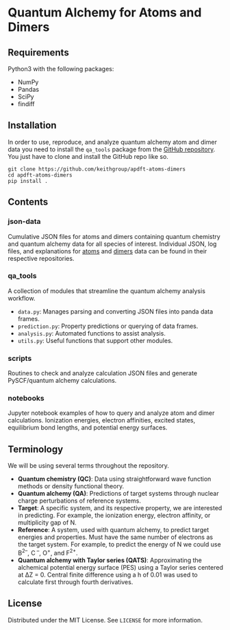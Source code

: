 # Quantum Alchemy for Atoms and Dimers

## Requirements

Python3 with the following packages:

- NumPy
- Pandas
- SciPy
- findiff

## Installation

In order to use, reproduce, and analyze quantum alchemy atom and dimer data you need to install the `qa_tools` package from the [GitHub repository](https://github.com/keithgroup/apdft-atoms-dimers).
You just have to clone and install the GitHub repo like so.

```text
git clone https://github.com/keithgroup/apdft-atoms-dimers
cd apdft-atoms-dimers
pip install .
```

## Contents

### json-data

Cumulative JSON files for atoms and dimers containing quantum chemistry and quantum alchemy data for all species of interest.
Individual JSON, log files, and explanations for [atoms](https://github.com/keithgroup/apdft-atoms-data) and [dimers](https://github.com/keithgroup/apdft-dimers-data) data can be found in their respective repositories.

### qa_tools

A collection of modules that streamline the quantum alchemy analysis workflow.

- `data.py`: Manages parsing and converting JSON files into panda data frames.
- `prediction.py`: Property predictions or querying of data frames.
- `analysis.py`: Automated functions to assist analysis.
- `utils.py`: Useful functions that support other modules.

### scripts

Routines to check and analyze calculation JSON files and generate PySCF/quantum alchemy calculations.

### notebooks

Jupyter notebook examples of how to query and analyze atom and dimer calculations.
Ionization energies, electron affinities, excited states, equilibrium bond lengths, and potential energy surfaces.

## Terminology

We will be using several terms throughout the repository.

- **Quantum chemistry (QC)**: Data using straightforward wave function methods or density functional theory.
- **Quantum alchemy (QA)**: Predictions of target systems through nuclear charge perturbations of reference systems.
- **Target**: A specific system, and its respective property, we are interested in predicting.
For example, the ionization energy, electron affinity, or multiplicity gap of N.
- **Reference**: A system, used with quantum alchemy, to predict target energies and properties.
Must have the same number of electrons as the target system.
For example, to predict the energy of N we could use B<sup>2&ndash;</sup>, C<sup> &ndash;</sup>, O<sup>+</sup>, and F<sup>2+</sup>.
- **Quantum alchemy with Taylor series (QATS)**: Approximating the alchemical potential energy surface (PES) using a Taylor series centered at &#8710;Z = 0.
Central finite difference using a h of 0.01 was used to calculate first through fourth derivatives.

## License

Distributed under the MIT License. See `LICENSE` for more information.
